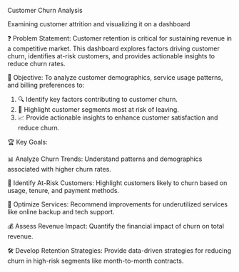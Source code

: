 
Customer Churn Analysis

Examining customer attrition and visualizing it on a dashboard

❓ Problem Statement:
Customer retention is critical for sustaining revenue in a competitive market. This dashboard explores factors driving customer churn, identifies at-risk customers, and provides actionable insights to reduce churn rates.



🎯 Objective:
To analyze customer demographics, service usage patterns, and billing preferences to:

1. 🔍 Identify key factors contributing to customer churn.
2. 🚩 Highlight customer segments most at risk of leaving.
3. 📈 Provide actionable insights to enhance customer satisfaction and reduce churn.

🏆 Key Goals:

📊 Analyze Churn Trends:
Understand patterns and demographics associated with higher churn rates.

🚨 Identify At-Risk Customers:
Highlight customers likely to churn based on usage, tenure, and payment methods.

🔧 Optimize Services:
Recommend improvements for underutilized services like online backup and tech support.

💰 Assess Revenue Impact:
Quantify the financial impact of churn on total revenue.

🛠️ Develop Retention Strategies:
Provide data-driven strategies for reducing churn in high-risk segments like month-to-month contracts.



